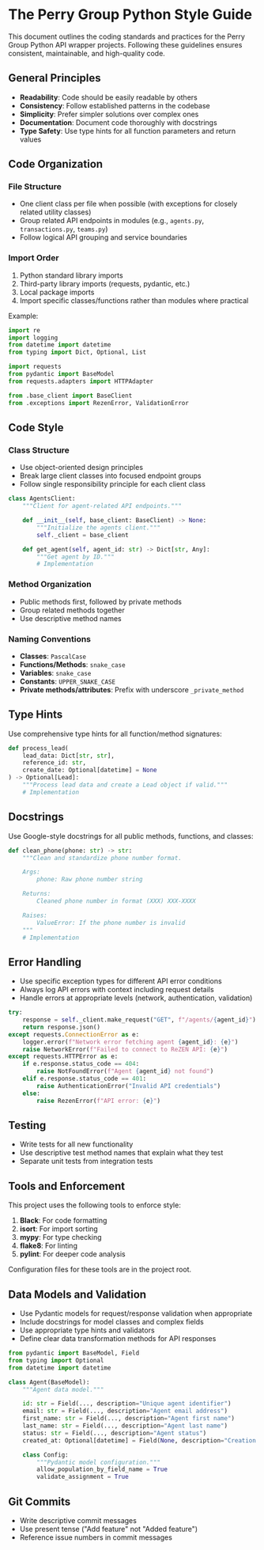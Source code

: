 # The Perry Group Python Style Guide

This document outlines the coding standards and practices for the Perry Group Python API wrapper projects. Following these guidelines ensures consistent, maintainable, and high-quality code.

## General Principles

- **Readability**: Code should be easily readable by others
- **Consistency**: Follow established patterns in the codebase
- **Simplicity**: Prefer simpler solutions over complex ones
- **Documentation**: Document code thoroughly with docstrings
- **Type Safety**: Use type hints for all function parameters and return values

## Code Organization

### File Structure

- One client class per file when possible (with exceptions for closely related utility classes)
- Group related API endpoints in modules (e.g., `agents.py`, `transactions.py`, `teams.py`)
- Follow logical API grouping and service boundaries

### Import Order

1. Python standard library imports
2. Third-party library imports (requests, pydantic, etc.)
3. Local package imports
4. Import specific classes/functions rather than modules where practical

Example:
```python
import re
import logging
from datetime import datetime
from typing import Dict, Optional, List

import requests
from pydantic import BaseModel
from requests.adapters import HTTPAdapter

from .base_client import BaseClient
from .exceptions import RezenError, ValidationError
```

## Code Style

### Class Structure

- Use object-oriented design principles
- Break large client classes into focused endpoint groups
- Follow single responsibility principle for each client class

```python
class AgentsClient:
    """Client for agent-related API endpoints."""

    def __init__(self, base_client: BaseClient) -> None:
        """Initialize the agents client."""
        self._client = base_client

    def get_agent(self, agent_id: str) -> Dict[str, Any]:
        """Get agent by ID."""
        # Implementation
```

### Method Organization

- Public methods first, followed by private methods
- Group related methods together
- Use descriptive method names

### Naming Conventions

- **Classes**: `PascalCase`
- **Functions/Methods**: `snake_case`
- **Variables**: `snake_case`
- **Constants**: `UPPER_SNAKE_CASE`
- **Private methods/attributes**: Prefix with underscore `_private_method`

## Type Hints

Use comprehensive type hints for all function/method signatures:

```python
def process_lead(
    lead_data: Dict[str, str],
    reference_id: str,
    create_date: Optional[datetime] = None
) -> Optional[Lead]:
    """Process lead data and create a Lead object if valid."""
    # Implementation
```

## Docstrings

Use Google-style docstrings for all public methods, functions, and classes:

```python
def clean_phone(phone: str) -> str:
    """Clean and standardize phone number format.

    Args:
        phone: Raw phone number string

    Returns:
        Cleaned phone number in format (XXX) XXX-XXXX

    Raises:
        ValueError: If the phone number is invalid
    """
    # Implementation
```

## Error Handling

- Use specific exception types for different API error conditions
- Always log API errors with context including request details
- Handle errors at appropriate levels (network, authentication, validation)

```python
try:
    response = self._client.make_request("GET", f"/agents/{agent_id}")
    return response.json()
except requests.ConnectionError as e:
    logger.error(f"Network error fetching agent {agent_id}: {e}")
    raise NetworkError(f"Failed to connect to ReZEN API: {e}")
except requests.HTTPError as e:
    if e.response.status_code == 404:
        raise NotFoundError(f"Agent {agent_id} not found")
    elif e.response.status_code == 401:
        raise AuthenticationError("Invalid API credentials")
    else:
        raise RezenError(f"API error: {e}")
```

## Testing

- Write tests for all new functionality
- Use descriptive test method names that explain what they test
- Separate unit tests from integration tests

## Tools and Enforcement

This project uses the following tools to enforce style:

1. **Black**: For code formatting
2. **isort**: For import sorting
3. **mypy**: For type checking
4. **flake8**: For linting
5. **pylint**: For deeper code analysis

Configuration files for these tools are in the project root.

## Data Models and Validation

- Use Pydantic models for request/response validation when appropriate
- Include docstrings for model classes and complex fields
- Use appropriate type hints and validators
- Define clear data transformation methods for API responses

```python
from pydantic import BaseModel, Field
from typing import Optional
from datetime import datetime

class Agent(BaseModel):
    """Agent data model."""

    id: str = Field(..., description="Unique agent identifier")
    email: str = Field(..., description="Agent email address")
    first_name: str = Field(..., description="Agent first name")
    last_name: str = Field(..., description="Agent last name")
    status: str = Field(..., description="Agent status")
    created_at: Optional[datetime] = Field(None, description="Creation timestamp")

    class Config:
        """Pydantic model configuration."""
        allow_population_by_field_name = True
        validate_assignment = True
```

## Git Commits

- Write descriptive commit messages
- Use present tense ("Add feature" not "Added feature")
- Reference issue numbers in commit messages
